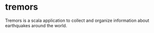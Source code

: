 # tremors
Tremors is a scala application to collect and organize information about earthquakes around the world.
